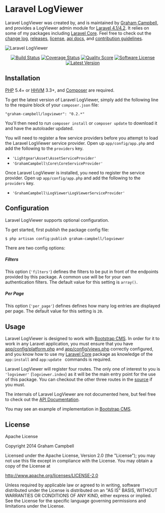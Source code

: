Laravel LogViewer
=================

Laravel LogViewer was created by, and is maintained by [Graham Campbell](https://github.com/GrahamCampbell), and provides a LogViewer admin module for [Laravel 4.1/4.2](http://laravel.com). It relies on some of my packages including [Laravel Core](https://github.com/GrahamCampbell/Laravel-Core). Feel free to check out the [change log](CHANGELOG.md), [releases](https://github.com/GrahamCampbell/Laravel-LogViewer/releases), [license](LICENSE.md), [api docs](http://docs.grahamjcampbell.co.uk), and [contribution guidelines](CONTRIBUTING.md).

![Laravel LogViewer](https://cloud.githubusercontent.com/assets/2829600/4432325/c1934796-468c-11e4-9577-63c1973d6811.PNG)

<p align="center">
<a href="https://travis-ci.org/GrahamCampbell/Laravel-LogViewer"><img src="https://img.shields.io/travis/GrahamCampbell/Laravel-LogViewer/master.svg?style=flat-square" alt="Build Status"></img></a>
<a href="https://scrutinizer-ci.com/g/GrahamCampbell/Laravel-LogViewer/code-structure"><img src="https://img.shields.io/scrutinizer/coverage/g/GrahamCampbell/Laravel-LogViewer.svg?style=flat-square" alt="Coverage Status"></img></a>
<a href="https://scrutinizer-ci.com/g/GrahamCampbell/Laravel-LogViewer"><img src="https://img.shields.io/scrutinizer/g/GrahamCampbell/Laravel-LogViewer.svg?style=flat-square" alt="Quality Score"></img></a>
<a href="LICENSE.md"><img src="https://img.shields.io/badge/license-Apache%202.0-brightgreen.svg?style=flat-square" alt="Software License"></img></a>
<a href="https://github.com/GrahamCampbell/Laravel-LogViewer/releases"><img src="https://img.shields.io/github/release/GrahamCampbell/Laravel-LogViewer.svg?style=flat-square" alt="Latest Version"></img></a>
</p>


## Installation

[PHP](https://php.net) 5.4+ or [HHVM](http://hhvm.com) 3.3+, and [Composer](https://getcomposer.org) are required.

To get the latest version of Laravel LogViewer, simply add the following line to the require block of your `composer.json` file:

```
"graham-campbell/logviewer": "0.2.*"
```

You'll then need to run `composer install` or `composer update` to download it and have the autoloader updated.

You will need to register a few service providers before you attempt to load the Laravel LogViewer service provider. Open up `app/config/app.php` and add the following to the `providers` key.

* `'Lightgear\Asset\AssetServiceProvider'`
* `'GrahamCampbell\Core\CoreServiceProvider'`

Once Laravel LogViewer is installed, you need to register the service provider. Open up `app/config/app.php` and add the following to the `providers` key.

* `'GrahamCampbell\LogViewer\LogViewerServiceProvider'`


## Configuration

Laravel LogViewer supports optional configuration.

To get started, first publish the package config file:

```bash
$ php artisan config:publish graham-campbell/logviewer
```

There are two config options:

##### Filters

This option (`'filters'`) defines the filters to be put in front of the endpoints provided by this package. A common use will be for your own authentication filters. The default value for this setting is `array()`.

##### Per Page

This option (`'per_page'`) defines defines how many log entries are displayed per page. The default value for this setting is `20`.


## Usage

Laravel LogViewer is designed to work with [Bootstrap CMS](https://github.com/GrahamCampbell/Bootstrap-CMS). In order for it to work in any Laravel application, you must ensure that you have [app/config/platform.php](https://github.com/GrahamCampbell/Laravel-Platform/blob/master/app/config/platform.php) and [app/config/views.php](https://github.com/GrahamCampbell/Laravel-Platform/blob/master/app/config/views.php) correctly configured, and you know how to use my [Laravel Core](https://github.com/GrahamCampbell/Laravel-Core) package as knowledge of the `app:install` and `app:update ` commands is required.

Laravel LogViewer will register four routes. The only one of interest to you is `'logviewer'` (`logviewer.index`) as it will be the main entry point for the use of this package. You can checkout the other three routes in the [source](https://github.com/GrahamCampbell/Laravel-LogViewer/blob/master/src/routes.php) if you must.

The internals of Laravel LogViewer are not documented here, but feel free to check out the [API Documentation](http://docs.grahamjcampbell.co.uk).

You may see an example of implementation in [Bootstrap CMS](https://github.com/GrahamCampbell/Bootstrap-CMS).


## License

Apache License

Copyright 2014 Graham Campbell

Licensed under the Apache License, Version 2.0 (the "License");
you may not use this file except in compliance with the License.
You may obtain a copy of the License at

 http://www.apache.org/licenses/LICENSE-2.0

Unless required by applicable law or agreed to in writing, software
distributed under the License is distributed on an "AS IS" BASIS,
WITHOUT WARRANTIES OR CONDITIONS OF ANY KIND, either express or implied.
See the License for the specific language governing permissions and
limitations under the License.
